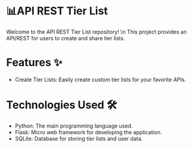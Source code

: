 # 📊API REST Tier List 
Welcome to the API REST Tier List repository! \n
This project provides an API/REST for users to create and share tier lists.

# Features ✨
- Create Tier Lists: Easily create custom tier lists for your favorite APIs.

# Technologies Used 🛠️
  - Python: The main programming language used.
  - Flask: Micro web framework for developing the application.
  - SQLite: Database for storing tier lists and user data.
